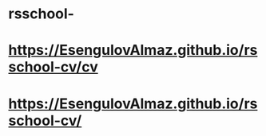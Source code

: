# rsschool-
# https://EsengulovAlmaz.github.io/rsschool-cv/cv
# https://EsengulovAlmaz.github.io/rsschool-cv/

